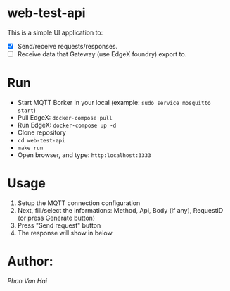 # web-test-api

This is a simple UI application to:

- [x] Send/receive requests/responses.
- [ ] Receive data that Gateway (use EdgeX foundry) export to.

# Run

- Start MQTT Borker in your local (example: `sudo service mosquitto start`)
- Pull EdgeX: `docker-compose pull`
- Run EdgeX: `docker-compose up -d`
- Clone repository
- `cd web-test-api`
- `make run`
- Open browser, and type: `http:localhost:3333`

# Usage

1. Setup the MQTT connection configuration
2. Next, fill/select the informations: Method, Api, Body (if any), RequestID (or press Generate button)
3. Press "Send request" button
4. The response will show in below

# Author: 

*Phan Van Hai*